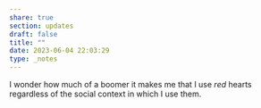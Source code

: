 ```yaml
---
share: true
section: updates
draft: false
title: ""
date: 2023-06-04 22:03:29
type: _notes
---
```



I wonder how much of a boomer it makes me that I use _red_ hearts regardless of the social context in which I use them. 
